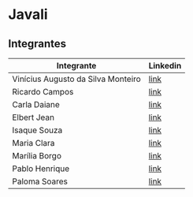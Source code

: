 <h1>Javali</h1>

## Integrantes

Integrante | Linkedin
 -----------|---------|
Vinícius Augusto da Silva Monteiro | <a href="https://www.linkedin.com/in/ricardo-campos-ba56091b5/"  target="_blank">link</a> |
Ricardo Campos |<a href="https://www.linkedin.com/in/ricardo-campos-ba56091b5/" target="_blank">link</a>|
Carla Daiane |<a href="https://www.linkedin.com/in/carla-daiane/" target="_blank">link</a>|
Elbert Jean |<a href="https://www.linkedin.com/in/elbert-jean-1757b017b/" target="_blank">link</a>|
Isaque Souza |<a href="https://www.linkedin.com/in/isaque-souza-6760b8270/" target="_blank">link</a>|
Maria Clara |<a href="https://www.linkedin.com/in/c137santos/" target="_blank">link</a>|
Marília Borgo |<a href="https://www.linkedin.com/in/mariliaborgo/" target="_blank">link</a>|
Pablo Henrique |<a href="https://www.linkedin.com/in/pablo-henrique05/" target="_blank">link</a>|
Paloma Soares |<a href="https://www.linkedin.com/in/paloma-soares-83a949208/" target="_blank">link</a>|
